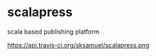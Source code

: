 scalapress
==========

scala based publishing platform


https://api.travis-ci.org/sksamuel/scalapress.png
